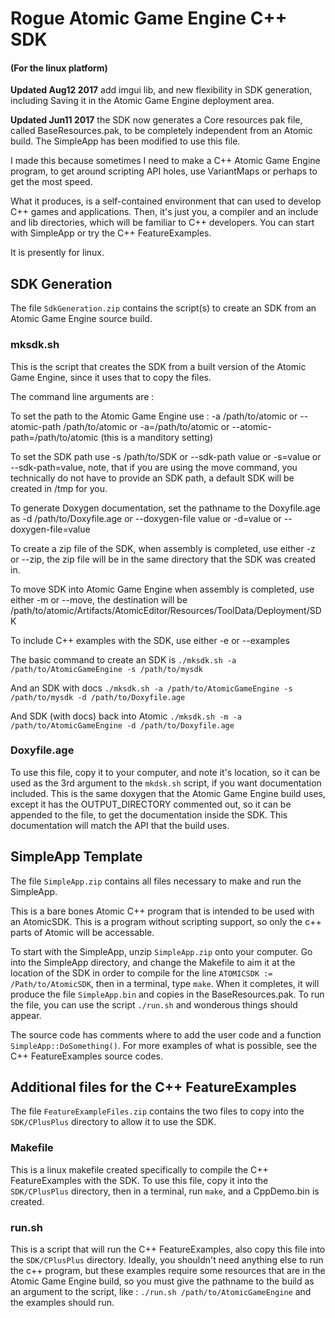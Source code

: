 # Rogue Atomic Game Engine C++ SDK
#### (For the linux platform)

**Updated Aug12 2017** add imgui lib, and new flexibility in SDK generation, including Saving it in the Atomic Game Engine deployment area.

**Updated Jun11 2017** the SDK now generates a Core resources pak file, called BaseResources.pak, to be completely independent from an Atomic build. The SimpleApp has been modified to use this file.

I made this because sometimes I need to make a C++ Atomic Game Engine program, to get around scripting API holes, use VariantMaps or perhaps to get the most speed.

What it produces, is a self-contained environment that can used to develop C++ games and applications. Then, it's just you, a compiler and an include and lib directories, which will be familiar to C++ developers.
You can start with SimpleApp or try the C++ FeatureExamples.

It is presently for linux.

## SDK Generation
The file `SdkGeneration.zip` contains the script(s) to create an SDK from an Atomic Game Engine source build.

### mksdk.sh
This is the script that creates the SDK from a built version of the Atomic Game Engine, since it uses that to copy the files. 

The command line arguments are :

To set the path to the Atomic Game Engine use : -a /path/to/atomic or --atomic-path /path/to/atomic  or -a=/path/to/atomic  or --atomic-path=/path/to/atomic  (this is a manditory setting)

To set the SDK path use -s /path/to/SDK or --sdk-path value or -s=value or --sdk-path=value, note, that if you are using the move command, you technically do not have to provide an SDK path, a default SDK will be created in /tmp for you.

To generate Doxygen documentation, set the pathname to the Doxyfile.age as -d /path/to/Doxyfile.age or --doxygen-file value or -d=value or --doxygen-file=value

To create a zip file of the SDK, when assembly is completed, use either -z or --zip, the zip file will be in the same directory that the SDK was created in.

To move SDK into Atomic Game Engine when assembly is completed, use either -m or --move, the destination will be
 /path/to/atomic/Artifacts/AtomicEditor/Resources/ToolData/Deployment/SDK

To include C++ examples with the SDK, use either -e or --examples

The basic command to create an SDK is  `./mksdk.sh -a /path/to/AtomicGameEngine -s /path/to/mysdk`

And an SDK with docs `./mksdk.sh -a /path/to/AtomicGameEngine -s /path/to/mysdk -d /path/to/Doxyfile.age`

And SDK (with docs) back into Atomic `./mksdk.sh -m -a /path/to/AtomicGameEngine -d /path/to/Doxyfile.age`


### Doxyfile.age
To use this file, copy it to your computer, and note it's location, so it can be used as the 3rd argument to the `mkdsk.sh` script, if you want documentation included.
This is the same doxygen that the Atomic Game Engine build uses, except it has the OUTPUT_DIRECTORY commented out, so it can be appended to the file, to get the documentation inside the SDK. This documentation will match the API that the build uses.

## SimpleApp Template

The file `SimpleApp.zip` contains all files necessary to make and run the SimpleApp.

This is a bare bones Atomic C++ program that is intended to be used with an AtomicSDK. This is a program without scripting support, so only the c++ parts of Atomic will be accessable.

To start with the SimpleApp, unzip `SimpleApp.zip` onto your computer. Go into the SimpleApp directory, and change the Makefile to aim it at the location of the SDK in order to compile for the line `ATOMICSDK := /Path/to/AtomicSDK`, then in a terminal, type `make`.
When it completes, it will produce the file `SimpleApp.bin` and copies in the BaseResources.pak. To run the file, you can use the script `./run.sh` and wonderous things should appear.

The source code has comments where to add the user code and a function `SimpleApp::DoSomething()`. For more examples of what is possible, see the C++ FeatureExamples source codes.



## Additional files for the C++ FeatureExamples
The file `FeatureExampleFiles.zip` contains the two files to copy into the `SDK/CPlusPlus` directory to allow it to use the SDK.

### Makefile
This is a linux makefile created specifically to compile the C++ FeatureExamples with the SDK. 
To use this file, copy it into the `SDK/CPlusPlus` directory, then in a terminal, run `make`, and a CppDemo.bin is created.

### run.sh
This is a script that will run the C++ FeatureExamples, also copy this file into the `SDK/CPlusPlus` directory. Ideally, you shouldn't need anything else to run the c++ program, but these examples require some resources that are in the Atomic Game Engine build, so you must give the pathname to the build as an argument to the script, like : `./run.sh /path/to/AtomicGameEngine` and the examples should run.
